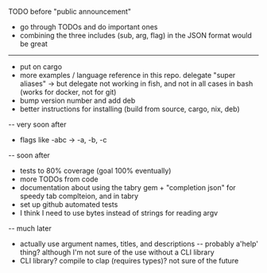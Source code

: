 TODO before "public announcement"
* go through TODOs and do important ones
* combining the three includes (sub, arg, flag) in the JSON format would be great
---
* put on cargo
* more examples / language reference in this repo.
   delegate "super aliases"
    -> but delegate not working in fish, and not in all cases in bash (works for docker, not for git)
* bump version number and add deb
* better instructions for installing (build from source, cargo, nix, deb)

-- very soon after
* flags like -abc -> -a, -b, -c

-- soon after
* tests to 80% coverage (goal 100% eventually)
* more TODOs from code
* documentation about using the tabry gem + "completion json" for speedy tab complteion, and in tabry
* set up github automated tests
* I think I need to use bytes instead of strings for reading argv

-- much later
* actually use argument names, titles, and descriptions -- probably a'help' thing? although I'm not sure of the use without a CLI library
* CLI library? compile to clap (requires types)? not sure of the future
